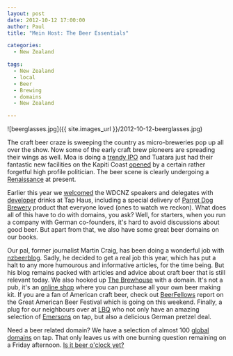 ```yaml
---
layout: post
date: 2012-10-12 17:00:00
author: Paul
title: "Mein Host: The Beer Essentials"

categories:
  - New Zealand

tags:
  - New Zealand
  - local
  - Beer
  - Brewing
  - domains
  - New Zealand

---
```


![beerglasses.jpg]({{ site.images_url }}/2012-10-12-beerglasses.jpg)

The craft beer craze is sweeping the country as micro-breweries pop up all over the show. Now some of the early craft brew pioneers are spreading their wings as well. Moa is doing a [trendy IPO](http://www.nzherald.co.nz/business/news/article.cfm?c_id=3&objectid=10840093) and Tuatara just had their fantastic new facilities on the Kapiti Coast [opened](http://wellington.scoop.co.nz/?p=49141) by a certain rather forgetful high profile politician. The beer scene is clearly undergoing a [Renaissance](http://www.renaissancebrewing.co.nz/) at present.

Earlier this year we [welcomed](https://iwantmyname.com/blog/2012/07/warm-welcome-for-web-developers.html) the WDCNZ speakers and delegates with [developer](https://iwantmyname.co.nz/services/developer/) drinks at Tap Haus, including a special delivery of [Parrot Dog Brewery](http://www.idealog.co.nz/blog/2012/03/bitches-and-birds-startup-craft-beermakers-have-fu) product that everyone loved (ones to watch we reckon). What does all of this have to do with domains, you ask? Well, for starters, when you run a company with German co-founders, it's hard to avoid discussions about good beer. But apart from that, we also have some great beer domains on our books.

Our pal, former journalist Martin Craig, has been doing a wonderful job with [nzbeerblog](http://archived.link/http://nzbeerblog.com/). Sadly, he decided to get a real job this year, which has put a halt to any more humourous and informative articles, for the time being. But his blog remains packed with articles and advice about craft beer that is still relevant today. We also hooked up [The Brewhouse](http://www.thebrewhouse.co.nz/) with a domain. It's not a pub, it's an [online shop](https://iwantmyname.co.nz/services/ecommerce-hosting/) where you can purchase all your own beer making kit. If you are a fan of American craft beer, check out [BeerFellows](http://www.beerfellows.com/) report on the Great American Beer Festival which is going on this weekend. Finally, a plug for our neighbours over at [LBQ](http://littlebeerquarter.co.nz/) who not only have an amazing selection of [Emersons](http://www.emersons.co.nz/) on tap, but also a delicious German pretzel deal. 

Need a beer related domain? We have a selection of almost 100 [global domains](https://iwantmyname.co.nz/) on tap. That only leaves us with one burning question remaining on a Friday afternoon. [Is it beer o'clock yet?](http://isitbeeroclockyet.com/)
